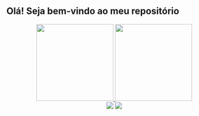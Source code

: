 ## Olá! Seja bem-vindo ao meu repositório

<div align="center">
  <a href="https://github.com/wevertoncamposdev">
  <img height="180em" src="https://github-readme-stats.vercel.app/api?username=wevertoncamposdev&show_icons=true&theme=dracula&include_all_commits=true&count_private=true"/>
  <img height="180em" src="https://github-readme-stats.vercel.app/api/top-langs/?username=wevertoncamposdev&layout=compact&langs_count=7&theme=dracula"/>
</div>
  
<div align="center">
  <a href="https://www.linkedin.com/in/wevertoncamposdev" target="_blank"><img src="https://img.shields.io/badge/-LinkedIn-%230077B5?style=for-the-badge&logo=linkedin&logoColor=white" target="_blank"></a>
  <a href = "mailto:wevertoncamposdev@gmail.com"><img src="https://img.shields.io/badge/-Gmail-%23333?style=for-the-badge&logo=gmail&logoColor=white" target="_blank"></a>
</div>

